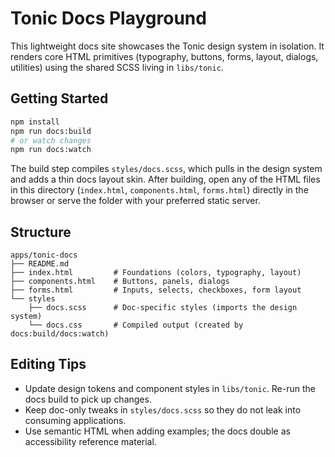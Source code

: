# Tonic Docs Playground

This lightweight docs site showcases the Tonic design system in isolation. It renders core HTML primitives (typography, buttons, forms, layout, dialogs, utilities) using the shared SCSS living in `libs/tonic`.

## Getting Started

```bash
npm install
npm run docs:build
# or watch changes
npm run docs:watch
```

The build step compiles `styles/docs.scss`, which pulls in the design system and adds a thin docs layout skin. After building, open any of the HTML files in this directory (`index.html`, `components.html`, `forms.html`) directly in the browser or serve the folder with your preferred static server.

## Structure

```
apps/tonic-docs
├── README.md
├── index.html         # Foundations (colors, typography, layout)
├── components.html    # Buttons, panels, dialogs
├── forms.html         # Inputs, selects, checkboxes, form layout
└── styles
    ├── docs.scss      # Doc-specific styles (imports the design system)
    └── docs.css       # Compiled output (created by docs:build/docs:watch)
```

## Editing Tips

- Update design tokens and component styles in `libs/tonic`. Re-run the docs build to pick up changes.
- Keep doc-only tweaks in `styles/docs.scss` so they do not leak into consuming applications.
- Use semantic HTML when adding examples; the docs double as accessibility reference material.
